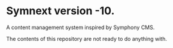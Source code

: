 # Symnext version -10.

A content management system inspired by Symphony CMS.

The contents of this repository are not ready to do anything with.
